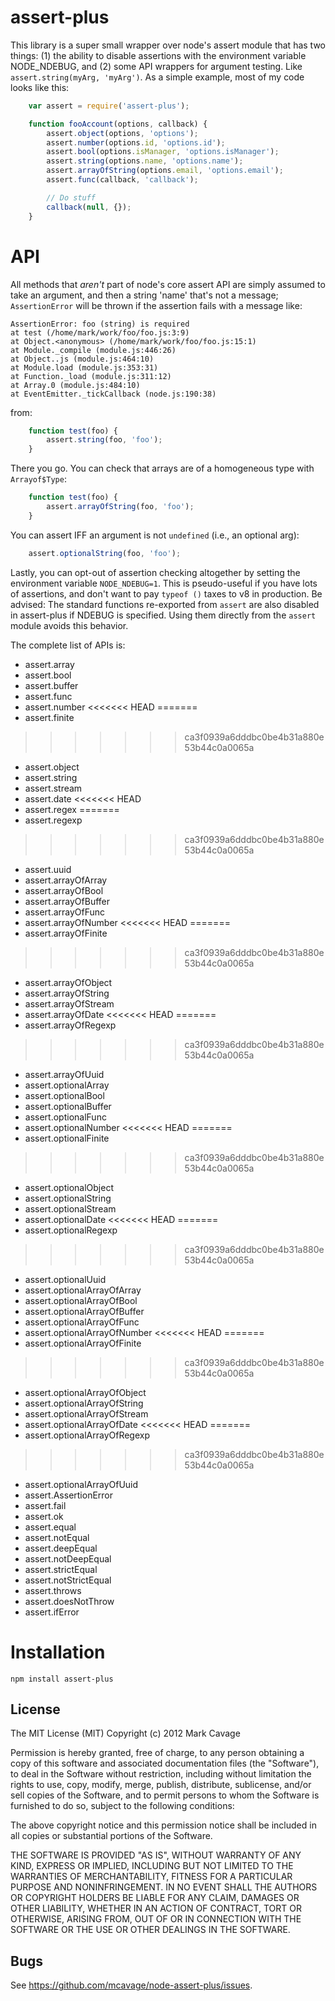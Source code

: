 # assert-plus

This library is a super small wrapper over node's assert module that has two
things: (1) the ability to disable assertions with the environment variable
NODE\_NDEBUG, and (2) some API wrappers for argument testing.  Like
`assert.string(myArg, 'myArg')`.  As a simple example, most of my code looks
like this:

```javascript
    var assert = require('assert-plus');

    function fooAccount(options, callback) {
        assert.object(options, 'options');
        assert.number(options.id, 'options.id');
        assert.bool(options.isManager, 'options.isManager');
        assert.string(options.name, 'options.name');
        assert.arrayOfString(options.email, 'options.email');
        assert.func(callback, 'callback');

        // Do stuff
        callback(null, {});
    }
```

# API

All methods that *aren't* part of node's core assert API are simply assumed to
take an argument, and then a string 'name' that's not a message; `AssertionError`
will be thrown if the assertion fails with a message like:

    AssertionError: foo (string) is required
    at test (/home/mark/work/foo/foo.js:3:9)
    at Object.<anonymous> (/home/mark/work/foo/foo.js:15:1)
    at Module._compile (module.js:446:26)
    at Object..js (module.js:464:10)
    at Module.load (module.js:353:31)
    at Function._load (module.js:311:12)
    at Array.0 (module.js:484:10)
    at EventEmitter._tickCallback (node.js:190:38)

from:

```javascript
    function test(foo) {
        assert.string(foo, 'foo');
    }
```

There you go.  You can check that arrays are of a homogeneous type with `Arrayof$Type`:

```javascript
    function test(foo) {
        assert.arrayOfString(foo, 'foo');
    }
```

You can assert IFF an argument is not `undefined` (i.e., an optional arg):

```javascript
    assert.optionalString(foo, 'foo');
```

Lastly, you can opt-out of assertion checking altogether by setting the
environment variable `NODE_NDEBUG=1`.  This is pseudo-useful if you have
lots of assertions, and don't want to pay `typeof ()` taxes to v8 in
production.  Be advised:  The standard functions re-exported from `assert` are
also disabled in assert-plus if NDEBUG is specified.  Using them directly from
the `assert` module avoids this behavior.

The complete list of APIs is:

* assert.array
* assert.bool
* assert.buffer
* assert.func
* assert.number
<<<<<<< HEAD
=======
* assert.finite
>>>>>>> ca3f0939a6dddbc0be4b31a880e53b44c0a0065a
* assert.object
* assert.string
* assert.stream
* assert.date
<<<<<<< HEAD
* assert.regex
=======
* assert.regexp
>>>>>>> ca3f0939a6dddbc0be4b31a880e53b44c0a0065a
* assert.uuid
* assert.arrayOfArray
* assert.arrayOfBool
* assert.arrayOfBuffer
* assert.arrayOfFunc
* assert.arrayOfNumber
<<<<<<< HEAD
=======
* assert.arrayOfFinite
>>>>>>> ca3f0939a6dddbc0be4b31a880e53b44c0a0065a
* assert.arrayOfObject
* assert.arrayOfString
* assert.arrayOfStream
* assert.arrayOfDate
<<<<<<< HEAD
=======
* assert.arrayOfRegexp
>>>>>>> ca3f0939a6dddbc0be4b31a880e53b44c0a0065a
* assert.arrayOfUuid
* assert.optionalArray
* assert.optionalBool
* assert.optionalBuffer
* assert.optionalFunc
* assert.optionalNumber
<<<<<<< HEAD
=======
* assert.optionalFinite
>>>>>>> ca3f0939a6dddbc0be4b31a880e53b44c0a0065a
* assert.optionalObject
* assert.optionalString
* assert.optionalStream
* assert.optionalDate
<<<<<<< HEAD
=======
* assert.optionalRegexp
>>>>>>> ca3f0939a6dddbc0be4b31a880e53b44c0a0065a
* assert.optionalUuid
* assert.optionalArrayOfArray
* assert.optionalArrayOfBool
* assert.optionalArrayOfBuffer
* assert.optionalArrayOfFunc
* assert.optionalArrayOfNumber
<<<<<<< HEAD
=======
* assert.optionalArrayOfFinite
>>>>>>> ca3f0939a6dddbc0be4b31a880e53b44c0a0065a
* assert.optionalArrayOfObject
* assert.optionalArrayOfString
* assert.optionalArrayOfStream
* assert.optionalArrayOfDate
<<<<<<< HEAD
=======
* assert.optionalArrayOfRegexp
>>>>>>> ca3f0939a6dddbc0be4b31a880e53b44c0a0065a
* assert.optionalArrayOfUuid
* assert.AssertionError
* assert.fail
* assert.ok
* assert.equal
* assert.notEqual
* assert.deepEqual
* assert.notDeepEqual
* assert.strictEqual
* assert.notStrictEqual
* assert.throws
* assert.doesNotThrow
* assert.ifError

# Installation

    npm install assert-plus

## License

The MIT License (MIT)
Copyright (c) 2012 Mark Cavage

Permission is hereby granted, free of charge, to any person obtaining a copy of
this software and associated documentation files (the "Software"), to deal in
the Software without restriction, including without limitation the rights to
use, copy, modify, merge, publish, distribute, sublicense, and/or sell copies of
the Software, and to permit persons to whom the Software is furnished to do so,
subject to the following conditions:

The above copyright notice and this permission notice shall be included in all
copies or substantial portions of the Software.

THE SOFTWARE IS PROVIDED "AS IS", WITHOUT WARRANTY OF ANY KIND, EXPRESS OR
IMPLIED, INCLUDING BUT NOT LIMITED TO THE WARRANTIES OF MERCHANTABILITY,
FITNESS FOR A PARTICULAR PURPOSE AND NONINFRINGEMENT. IN NO EVENT SHALL THE
AUTHORS OR COPYRIGHT HOLDERS BE LIABLE FOR ANY CLAIM, DAMAGES OR OTHER
LIABILITY, WHETHER IN AN ACTION OF CONTRACT, TORT OR OTHERWISE, ARISING FROM,
OUT OF OR IN CONNECTION WITH THE SOFTWARE OR THE USE OR OTHER DEALINGS IN THE
SOFTWARE.

## Bugs

See <https://github.com/mcavage/node-assert-plus/issues>.
